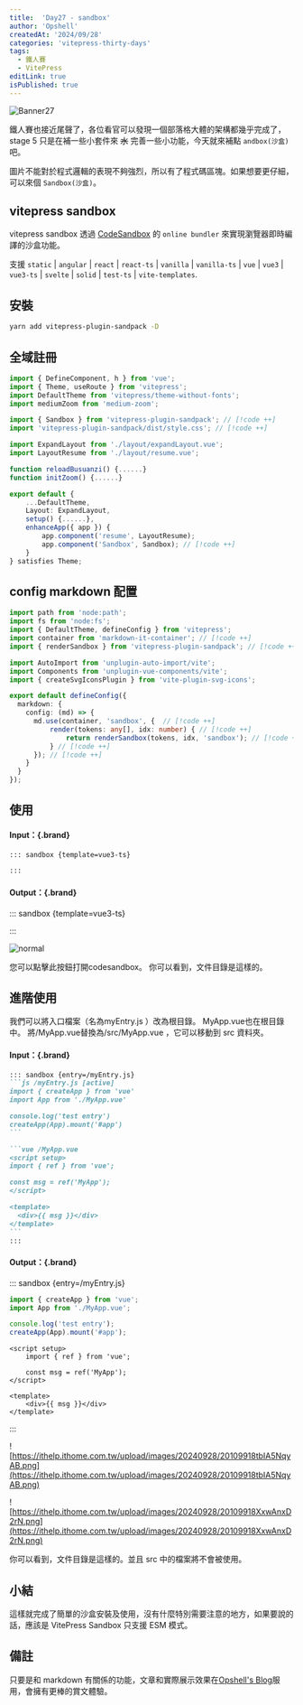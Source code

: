 ```yaml
---
title:  'Day27 - sandbox'
author: 'Opshell'
createdAt: '2024/09/28'
categories: 'vitepress-thirty-days'
tags:
  - 鐵人賽
  - VitePress
editLink: true
isPublished: true
---
```


![Banner27](https://ithelp.ithome.com.tw/upload/images/20240928/20109918RzXsBbiZJh.png)

鐵人賽也接近尾聲了，各位看官可以發現一個部落格大體的架構都幾乎完成了，stage 5 只是在補一些小套件來 ~~水~~ 完善一些小功能，今天就來補點 `andbox(沙盒)` 吧。

圖片不能對於程式邏輯的表現不夠強烈，所以有了程式碼區塊。如果想要更仔細，<br />可以來個 `Sandbox(沙盒)`。

## vitepress sandbox
vitepress sandbox 透過 [CodeSandbox](https://codesandbox.io/) 的 `online bundler` 來實現瀏覽器即時編譯的沙盒功能。

支援 `static` | `angular` | `react` | `react-ts` | `vanilla` | `vanilla-ts` | `vue` | `vue3` | `vue3-ts` | `svelte` | `solid` | `test-ts` | `vite-templates`.

## 安裝
```sh
yarn add vitepress-plugin-sandpack -D
```

## 全域註冊
```ts
import { DefineComponent, h } from 'vue';
import { Theme, useRoute } from 'vitepress';
import DefaultTheme from 'vitepress/theme-without-fonts';
import mediumZoom from 'medium-zoom';

import { Sandbox } from 'vitepress-plugin-sandpack'; // [!code ++]
import 'vitepress-plugin-sandpack/dist/style.css'; // [!code ++]

import ExpandLayout from './layout/expandLayout.vue';
import LayoutResume from './layout/resume.vue';

function reloadBusuanzi() {......}
function initZoom() {......}

export default {
    ...DefaultTheme,
    Layout: ExpandLayout,
    setup() {......},
    enhanceApp({ app }) {
        app.component('resume', LayoutResume);
        app.component('Sandbox', Sandbox); // [!code ++]
    }
} satisfies Theme;
```
## config markdown 配置
```ts
import path from 'node:path';
import fs from 'node:fs';
import { DefaultTheme, defineConfig } from 'vitepress';
import container from 'markdown-it-container'; // [!code ++]
import { renderSandbox } from 'vitepress-plugin-sandpack'; // [!code ++]

import AutoImport from 'unplugin-auto-import/vite';
import Components from 'unplugin-vue-components/vite';
import { createSvgIconsPlugin } from 'vite-plugin-svg-icons';

export default defineConfig({
  markdown: {
    config: (md) => {
      md.use(container, 'sandbox', {  // [!code ++]
          render(tokens: any[], idx: number) { // [!code ++]
              return renderSandbox(tokens, idx, 'sandbox'); // [!code ++]
          } // [!code ++]
      }); // [!code ++]
    }
  }
});
```

## 使用

<div class="in-out-demo-block">

#### Input：{.brand}
```md
::: sandbox {template=vue3-ts}

:::
```

#### Output：{.brand}
::: sandbox {template=vue3-ts}

:::

</div>

![normal](https://ithelp.ithome.com.tw/upload/images/20240928/20109918N0Wt5ll3K7.png)

您可以點擊此按鈕打開codesandbox。
你可以看到，文件目錄是這樣的。

## 進階使用
我們可以將入口檔案（名為myEntry.js ）改為根目錄。
MyApp.vue也在根目錄中。
將/MyApp.vue替換為/src/MyApp.vue ，它可以移動到 src 資料夾。

<div class="in-out-demo-block">

#### Input：{.brand}
````md
::: sandbox {entry=/myEntry.js}
```js /myEntry.js [active]
import { createApp } from 'vue'
import App from './MyApp.vue'

console.log('test entry')
createApp(App).mount('#app')
```

```vue /MyApp.vue
<script setup>
import { ref } from 'vue';

const msg = ref('MyApp');
</script>

<template>
  <div>{{ msg }}</div>
</template>
```
:::
````

#### Output：{.brand}
::: sandbox {entry=/myEntry.js}
```js /myEntry.js [active]
import { createApp } from 'vue';
import App from './MyApp.vue';

console.log('test entry');
createApp(App).mount('#app');
```

```vue /MyApp.vue
<script setup>
    import { ref } from 'vue';

    const msg = ref('MyApp');
</script>

<template>
    <div>{{ msg }}</div>
</template>
```
:::
</div>

![https://ithelp.ithome.com.tw/upload/images/20240928/20109918tbIA5NqyAB.png](https://ithelp.ithome.com.tw/upload/images/20240928/20109918tbIA5NqyAB.png)

![https://ithelp.ithome.com.tw/upload/images/20240928/20109918XxwAnxD2rN.png](https://ithelp.ithome.com.tw/upload/images/20240928/20109918XxwAnxD2rN.png)

你可以看到，文件目錄是這樣的。並且 src 中的檔案將不會被使用。

## 小結
這樣就完成了簡單的沙盒安裝及使用，沒有什麼特別需要注意的地方，如果要說的話，應該是 VitePress Sandbox 只支援 ESM 模式。

## 備註
只要是和 markdown 有關係的功能，文章和實際展示效果在[Opshell's Blog](https://opshell.github.io/article/code-sea/vitepress/2024鐵人賽/day18-basic-markdown)服用，會擁有更棒的賞文體驗。

